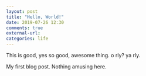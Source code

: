 ```yaml
---
layout: post
title: "Hello, World!"
date: 2019-07-26 12:30
comments: true
external-url:
categories: life
---
```


This is good, yes so good, awesome thing. o rly? ya rly.

My first blog post. Nothing amusing here.
